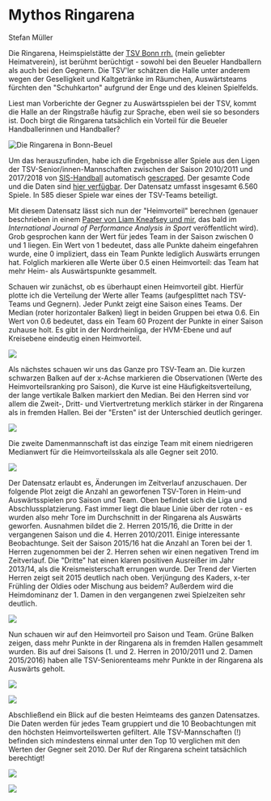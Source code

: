 Mythos Ringarena
================
Stefan Müller

Die Ringarena, Heimspielstätte der [TSV Bonn rrh.](http://tsv-bonn.de) (mein geliebter Heimatverein), ist berühmt berüchtigt - sowohl bei den Beueler Handballern als auch bei den Gegnern. Die TSV'ler schätzen die Halle unter anderem wegen der Geselligkeit und Kaltgetränke im Räumchen, Auswärtsteams fürchten den "Schuhkarton" aufgrund der Enge und des kleinen Spielfelds.

Liest man Vorberichte der Gegner zu Auswärtsspielen bei der TSV, kommt die Halle an der Ringstraße häufig zur Sprache, eben weil sie so besonders ist. Doch birgt die Ringarena tatsächlich ein Vorteil für die Beueler Handballerinnen und Handballer?

![Die Ringarena in Bonn-Beuel](ringarena.jpg)

Um das herauszufinden, habe ich die Ergebnisse aller Spiele aus den Ligen der TSV-Senior/innen-Mannschaften zwischen der Saison 2010/2011 und 2017/2018 von [SIS-Handball](http://sis-handball.de) automatisch [gescraped](https://cran.r-project.org/web/packages/rvest/README.html). Der gesamte Code und die Daten sind [hier verfügbar](https://github.com/stefan-mueller/ringarena). Der Datensatz umfasst insgesamt 6.560 Spiele. In 585 dieser Spiele war eines der TSV-Teams beteiligt.

Mit diesem Datensatz lässt sich nun der "Heimvorteil" berechnen (genauer beschrieben in einem [Paper von Liam Kneafsey und mir](https://muellerstefan.net/papers/ijpas_kneafsey_mueller.pdf), das bald im *International Journal of Performance Analysis in Sport* veröffentlicht wird). Grob gesprochen kann der Wert für jedes Team in der Saison zwischen 0 und 1 liegen. Ein Wert von 1 bedeutet, dass alle Punkte daheim eingefahren wurde, eine 0 impliziert, dass ein Team Punkte lediglich Auswärts errungen hat. Folglich markieren alle Werte über 0.5 einen Heimvorteil: das Team hat mehr Heim- als Auswärtspunkte gesammelt.

Schauen wir zunächst, ob es überhaupt einen Heimvorteil gibt. Hierfür plotte ich die Verteilung der Werte aller Teams (aufgesplittet nach TSV-Teams und Gegnern). Jeder Punkt zeigt eine Saison eines Teams. Der Median (roter horizontaler Balken) liegt in beiden Gruppen bei etwa 0.6. Ein Wert von 0.6 bedeutet, dass ein Team 60 Prozent der Punkte in einer Saison zuhause holt. Es gibt in der Nordrheinliga, der HVM-Ebene und auf Kreisebene eindeutig einen Heimvorteil.

![](ringarena_files/figure-markdown_github/unnamed-chunk-6-1.png)

Als nächstes schauen wir uns das Ganze pro TSV-Team an. Die kurzen schwarzen Balken auf der x-Achse markieren die Observationen (Werte des Heimvorteilsranking pro Saison), die Kurve ist eine Häufigkeitsverteilung, der lange vertikale Balken markiert den Median. Bei den Herren sind vor allem die Zweit-, Dritt- und Viertvertretung merklich stärker in der Ringarena als in fremden Hallen. Bei der "Ersten" ist der Unterschied deutlich geringer.

![](ringarena_files/figure-markdown_github/unnamed-chunk-9-1.png)

Die zweite Damenmannschaft ist das einzige Team mit einem niedrigeren Medianwert für die Heimvorteilsskala als alle Gegner seit 2010.

![](ringarena_files/figure-markdown_github/unnamed-chunk-10-1.png)

Der Datensatz erlaubt es, Änderungen im Zeitverlauf anzuschauen. Der folgende Plot zeigt die Anzahl an geworfenen TSV-Toren in Heim-und Auswärtsspielen pro Saison und Team. Oben befindet sich die Liga und Abschlussplatzierung. Fast immer liegt die blaue Linie über der roten - es wurden also mehr Tore im Durchschnitt in der Ringarena als Auswärts geworfen. Ausnahmen bildet die 2. Herren 2015/16, die Dritte in der vergangenen Saison und die 4. Herren 2010/2011. Einige interessante Beobachtunge. Seit der Saison 2015/16 hat die Anzahl an Toren bei der 1. Herren zugenommen bei der 2. Herren sehen wir einen negativen Trend im Zeitverlauf. Die "Dritte" hat einen klaren positiven Ausreißer im Jahr 2013/14, als die Kreismeisterschaft errungen wurde. Der Trend der Vierten Herren zeigt seit 2015 deutlich nach oben. Verjüngung des Kaders, x-ter Frühling der Oldies oder Mischung aus beidem? Außerdem wird die Heimdominanz der 1. Damen in den vergangenen zwei Spielzeiten sehr deutlich.

![](ringarena_files/figure-markdown_github/unnamed-chunk-11-1.png)

Nun schauen wir auf den Heimvorteil pro Saison und Team. Grüne Balken zeigen, dass mehr Punkte in der Ringarena als in fremden Hallen gesammelt wurden. Bis auf drei Saisons (1. und 2. Herren in 2010/2011 und 2. Damen 2015/2016) haben alle TSV-Seniorenteams mehr Punkte in der Ringarena als Auswärts geholt.

![](ringarena_files/figure-markdown_github/unnamed-chunk-13-1.png)

![](ringarena_files/figure-markdown_github/unnamed-chunk-14-1.png)

Abschließend ein Blick auf die besten Heimteams des ganzen Datensatzes. Die Daten werden für jedes Team gruppiert und die 10 Beobachtungen mit den höchsten Heimvorteilswerten gefiltert. Alle TSV-Mannschaften (!) befinden sich mindestens einmal unter den Top 10 verglichen mit den Werten der Gegner seit 2010. Der Ruf der Ringarena scheint tatsächlich berechtigt!

![](ringarena_files/figure-markdown_github/unnamed-chunk-17-1.png)

![](ringarena_files/figure-markdown_github/unnamed-chunk-18-1.png)
